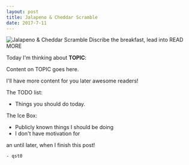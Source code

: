```yaml
---
layout: post
title: Jalapeno & Cheddar Scramble
date: 2017-7-11
---
```

![Jalapeno & Cheddar Scramble](http://cerealize.me/images/2017-7-11.jpg)
Discribe the breakfast, lead into READ MORE

Today I'm thinking about **TOPIC**:

Content on TOPIC goes here.

I'll have more content for you later awesome readers!

The TODO list:
* Things you should do today.

The Ice Box:
* Publicly known things I should be doing
* I don't have motivation for

an until later, when I finish this post!

`- qst0`

